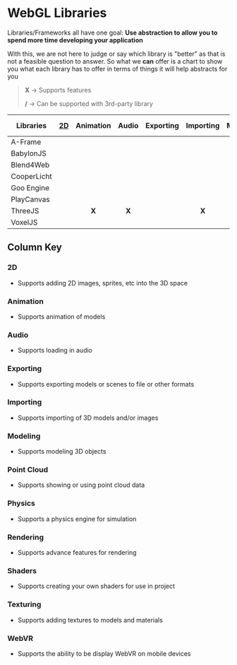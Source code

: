 # WebGL Libraries

Libraries/Frameworks all have one goal: **Use abstraction to allow you to spend more time developing your application**

With this, we are not here to judge or say which library is "better" as that is not a feasible question to answer. So what we **can** offer is a chart to show you what each library has to offer in terms of things it will help abstracts for you

> **X** -> Supports features
>
> **/** -> Can be supported with 3rd-party library

| Libraries               |[2D](#2d)   | Animation | Audio | Exporting | Importing | Modeling | Point Cloud | Physics | Rendering | Shaders | Texturing | WebVR |
 ------------------------ |:---:|:---------:|:-----:|:---------:|:---------:|:--------:|:-----------:|:-------:|:---------:|:-------:|:---------:|:-----:|
| A-Frame                 |     |           |       |           |           |          |             |         |           |         |           |       |
| BabylonJS               |     |           |       |	        |           |          |             |         |           |         |           |       |
| Blend4Web               |     |           |       |           |           |          |             |         |           |         |           |       |
| CooperLicht             |     |           |       |           |           |          |             |         |           |         |           |       |
| Goo Engine              |     |           |       |           |           |          |             |         |           |         |           |       |
| PlayCanvas              |     |           |       |           |           |          |             |         |           |         |           |       |
| ThreeJS                 |     |**X**      |**X**  |           |**X**      |          |             |**/**    |**X**      |**X**    |**X**      |**/**  |
| VoxelJS                 |     |           |       |           |           |          |             |         |           |         |           |       |


## Column Key

### 2D
  - Supports adding 2D images, sprites, etc into the 3D space
### Animation
  - Supports animation of models
### Audio
  - Supports loading in audio
### Exporting
  - Supports exporting models or scenes to file or other formats
### Importing
  - Supports importing of 3D models and/or images
### Modeling
  - Supports modeling 3D objects
### Point Cloud
  - Supports showing or using point cloud data 
### Physics
  - Supports a physics engine for simulation
### Rendering
  - Supports advance features for rendering
### Shaders
  - Supports creating your own shaders for use in project
### Texturing
  - Supports adding textures to models and materials
### WebVR
  - Supports the ability to be display WebVR on mobile devices